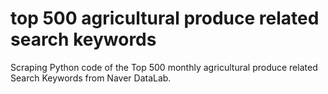 # top 500 agricultural produce related search keywords
Scraping Python code of the Top 500 monthly agricultural produce related Search Keywords from Naver DataLab.
